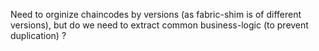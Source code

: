 Need to orginize chaincodes by versions (as fabric-shim is of different versions),
but do we need to extract common business-logic (to prevent duplication) ? 
